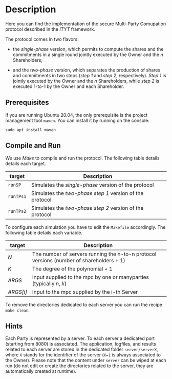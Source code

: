 # Description

Here you can find the implementation of the secure Multi-Party
Comupation protocol described in the _ITYT_ framework.

The protocol comes in two flavors: 

* the _single-phase_ version, which permits to compute the shares and
  the commitments in a single round jointly executed by the Owner and
  the _n_ Shareholders;

* and the _two-phase_ version, which separates the production of
  shares and commitments in two steps (_step 1_ and _step 2_,
  respectively). _Step 1_ is jointly executed by the Owner and the _n_
  Shareholders, while _step 2_ is executed 1-to-1 by the Owner and
  each Shareholder.

## Prerequisites

If you are running Ubuntu 20.04, the only prerequisite is the project
management tool `maven`. You can install it by running on the console:

`sudo apt install maven`

## Compile and Run

We use _Make_ to compile and run the protocol. The following table
details details each target.

| target    | Description                                                |
|-----------|------------------------------------------------------------|
| `runSP`   | Simulates the _single-phase_ version of the protocol       |
| `runTPs1` | Simulates the _two-phase_ _step 1_ version of the protocol |
| `runTPs2` | Simulates the _two-phase_ _step 2_ version of the protocol |

To configure each simulation you have to edit the `Makefile`
accordingly. The following table details each variable.

| target    | Description                                                                             |
|-----------|-----------------------------------------------------------------------------------------|
| _N_       | The number of servers running the n-to-n protocol versions (number of shareholders + 1) |
| _K_       | The degree of the polynomial + 1                                                        |
| _ARGS_    | Input supplied to the mpc by one or manyparties (typically _n_, _k_)                    |
| _ARGS[i]_ | Input to the mpc supplied by the i-th Server                                            |

To remove the directories dedicated to each server you can run the
recipe `make clean`.

## Hints

Each Party is represented by a server. To each server a dedicated port
(starting from 8080) is associated. The application, logfiles, and
results related to each server are stored in the dedicated folder
`server/serverX`, where `X` stands for the identifier of the server
(`X=1` is always associated to the Owner). Please note that the
content under `server` can be wiped at each run (do not edit or create
the directories related to the server, they are automatically created
at runtime).
